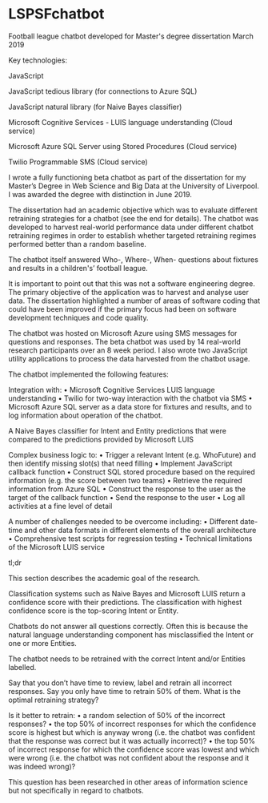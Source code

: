 # LSPSFchatbot
Football league chatbot developed for Master's degree dissertation
March 2019

Key technologies:

JavaScript

JavaScript tedious library (for connections to Azure SQL)

JavaScript natural library (for Naive Bayes classifier)

Microsoft Cognitive Services - LUIS language understanding (Cloud service)

Microsoft Azure SQL Server using Stored Procedures (Cloud service)

Twilio Programmable SMS (Cloud service)

I wrote a fully functioning beta chatbot as part of the dissertation for my Master’s Degree in Web Science and Big Data at the University of Liverpool. I was awarded the degree with distinction in June 2019.

The dissertation had an academic objective which was to evaluate different retraining strategies for a chatbot (see the end for details). The chatbot was developed to harvest real-world performance data under different chatbot retraining regimes in order to establish whether targeted retraining regimes performed better than a random baseline. 

The chatbot itself answered Who-, Where-, When- questions about fixtures and results in a children's’ football league.

It is important to point out that this was not a software engineering degree. The primary objective of the application was to harvest and analyse user data. The dissertation highlighted a number of areas of software coding that could have been improved if the primary focus had been on software development techniques and code quality. 

The chatbot was hosted on Microsoft Azure using SMS messages for questions and responses. The beta chatbot was used by 14 real-world research participants over an 8 week period. I also wrote two JavaScript utility applications to process the data harvested from the chatbot usage. 

The chatbot implemented the following features:

Integration with:
• Microsoft Cognitive Services LUIS language understanding
• Twilio for two-way interaction with the chatbot via SMS
• Microsoft Azure SQL server as a data store for fixtures and results, and to log information about operation of the chatbot.

A Naive Bayes classifier for Intent and Entity predictions that were compared to the predictions provided by Microsoft LUIS

Complex business logic to:
• Trigger a relevant Intent (e.g. WhoFuture) and then identify missing slot(s) that need filling
• Implement JavaScript callback function
• Construct SQL stored procedure based on the required information (e.g. the score between two teams)
• Retrieve the required information from Azure SQL
• Construct the response to the user as the target of the callback function
• Send the response to the user
• Log all activities at a fine level of detail

A number of challenges needed to be overcome including:
    • Different date-time and other data formats in different elements of the overall architecture
    • Comprehensive test scripts for regression testing
    • Technical limitations of the Microsoft LUIS service

tl;dr

This section describes the academic goal of the research.

Classification systems such as Naive Bayes and Microsoft LUIS return a confidence score with their predictions. The classification with highest confidence score is the top-scoring Intent or Entity.

Chatbots do not answer all questions correctly. Often this is because the natural language understanding component has misclassified the Intent or one or more Entities.

The chatbot needs to be retrained with the correct Intent and/or Entities labelled.

Say that you don’t have time to review, label and retrain all incorrect responses. Say you only have time to retrain 50% of them. What is the optimal retraining strategy?

Is it better to retrain:
    • a random selection of 50% of the incorrect responses?
    • the top 50% of incorrect responses for which the confidence score is highest but which is anyway wrong (i.e. the chatbot was confident that the response was correct but it was actually incorrect)?
    • the top 50% of incorrect response for which the confidence score was lowest and which were wrong (i.e. the chatbot was not confident about the response and it was indeed wrong)?

This question has been researched in other areas of information science but not specifically in regard to chatbots. 
